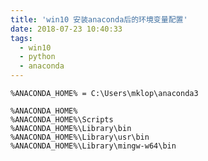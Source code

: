 ```yaml
---
title: 'win10 安装anaconda后的环境变量配置'
date: 2018-07-23 10:40:33
tags: 
  - win10
  - python
  - anaconda
---
```


```shell script
%ANACONDA_HOME% = C:\Users\mklop\anaconda3
```

```shell script
%ANACONDA_HOME%
%ANACONDA_HOME%\Scripts
%ANACONDA_HOME%\Library\bin
%ANACONDA_HOME%\Library\usr\bin
%ANACONDA_HOME%\Library\mingw-w64\bin
```
